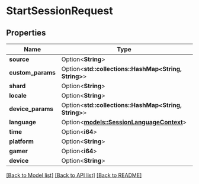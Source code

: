 # StartSessionRequest

## Properties

Name | Type | Description | Notes
------------ | ------------- | ------------- | -------------
**source** | Option<**String**> |  | [optional]
**custom_params** | Option<**std::collections::HashMap<String, String>**> |  | [optional]
**shard** | Option<**String**> |  | [optional]
**locale** | Option<**String**> |  | [optional]
**device_params** | Option<**std::collections::HashMap<String, String>**> |  | [optional]
**language** | Option<[**models::SessionLanguageContext**](SessionLanguageContext.md)> |  | [optional]
**time** | Option<**i64**> |  | [optional]
**platform** | Option<**String**> |  | [optional]
**gamer** | Option<**i64**> |  | [optional]
**device** | Option<**String**> |  | [optional]

[[Back to Model list]](../README.md#documentation-for-models) [[Back to API list]](../README.md#documentation-for-api-endpoints) [[Back to README]](../README.md)


